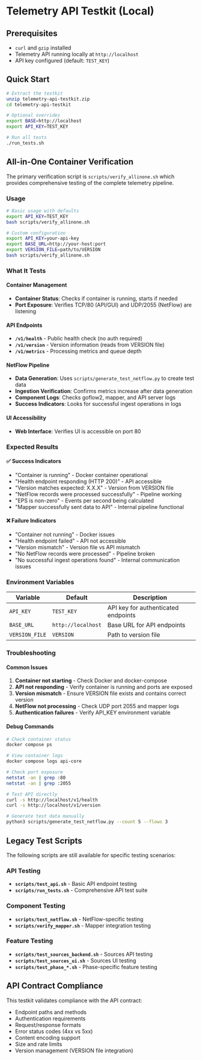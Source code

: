 # Telemetry API Testkit (Local)

## Prerequisites
- `curl` and `gzip` installed
- Telemetry API running locally at `http://localhost`
- API key configured (default: `TEST_KEY`)

## Quick Start
```bash
# Extract the testkit
unzip telemetry-api-testkit.zip
cd telemetry-api-testkit

# Optional overrides
export BASE=http://localhost
export API_KEY=TEST_KEY

# Run all tests
./run_tests.sh
```

## All-in-One Container Verification

The primary verification script is `scripts/verify_allinone.sh` which provides comprehensive testing of the complete telemetry pipeline.

### Usage
```bash
# Basic usage with defaults
export API_KEY=TEST_KEY
bash scripts/verify_allinone.sh

# Custom configuration
export API_KEY=your-api-key
export BASE_URL=http://your-host:port
export VERSION_FILE=path/to/VERSION
bash scripts/verify_allinone.sh
```

### What It Tests

#### Container Management
- **Container Status**: Checks if container is running, starts if needed
- **Port Exposure**: Verifies TCP/80 (API/GUI) and UDP/2055 (NetFlow) are listening

#### API Endpoints
- **`/v1/health`** - Public health check (no auth required)
- **`/v1/version`** - Version information (reads from VERSION file)
- **`/v1/metrics`** - Processing metrics and queue depth

#### NetFlow Pipeline
- **Data Generation**: Uses `scripts/generate_test_netflow.py` to create test data
- **Ingestion Verification**: Confirms metrics increase after data generation
- **Component Logs**: Checks goflow2, mapper, and API server logs
- **Success Indicators**: Looks for successful ingest operations in logs

#### UI Accessibility
- **Web Interface**: Verifies UI is accessible on port 80

### Expected Results

#### ✅ Success Indicators
- "Container is running" - Docker container operational
- "Health endpoint responding (HTTP 200)" - API accessible
- "Version matches expected: X.X.X" - Version from VERSION file
- "NetFlow records were processed successfully" - Pipeline working
- "EPS is non-zero" - Events per second being calculated
- "Mapper successfully sent data to API" - Internal pipeline functional

#### ❌ Failure Indicators
- "Container not running" - Docker issues
- "Health endpoint failed" - API not accessible
- "Version mismatch" - Version file vs API mismatch
- "No NetFlow records were processed" - Pipeline broken
- "No successful ingest operations found" - Internal communication issues

### Environment Variables

| Variable | Default | Description |
|----------|---------|-------------|
| `API_KEY` | `TEST_KEY` | API key for authenticated endpoints |
| `BASE_URL` | `http://localhost` | Base URL for API endpoints |
| `VERSION_FILE` | `VERSION` | Path to version file |

### Troubleshooting

#### Common Issues
1. **Container not starting** - Check Docker and docker-compose
2. **API not responding** - Verify container is running and ports are exposed
3. **Version mismatch** - Ensure VERSION file exists and contains correct version
4. **NetFlow not processing** - Check UDP port 2055 and mapper logs
5. **Authentication failures** - Verify API_KEY environment variable

#### Debug Commands
```bash
# Check container status
docker compose ps

# View container logs
docker compose logs api-core

# Check port exposure
netstat -an | grep :80
netstat -an | grep :2055

# Test API directly
curl -s http://localhost/v1/health
curl -s http://localhost/v1/version

# Generate test data manually
python3 scripts/generate_test_netflow.py --count 5 --flows 3
```

## Legacy Test Scripts

The following scripts are still available for specific testing scenarios:

### API Testing
- **`scripts/test_api.sh`** - Basic API endpoint testing
- **`scripts/run_tests.sh`** - Comprehensive API test suite

### Component Testing
- **`scripts/test_netflow.sh`** - NetFlow-specific testing
- **`scripts/verify_mapper.sh`** - Mapper integration testing

### Feature Testing
- **`scripts/test_sources_backend.sh`** - Sources API testing
- **`scripts/test_sources_ui.sh`** - Sources UI testing
- **`scripts/test_phase_*.sh`** - Phase-specific feature testing

## API Contract Compliance

This testkit validates compliance with the API contract:
- Endpoint paths and methods
- Authentication requirements
- Request/response formats
- Error status codes (4xx vs 5xx)
- Content encoding support
- Size and rate limits
- Version management (VERSION file integration)
